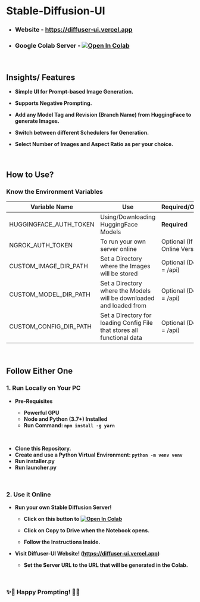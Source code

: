 # Stable-Diffusion-UI

- ### Website - https://diffuser-ui.vercel.app
- ### Google Colab Server - [![Open In Colab](https://colab.research.google.com/assets/colab-badge.svg)](https://colab.research.google.com/github/Roy6801/stable-diffusion-ui/)

<br />

## Insights/ Features

- **Simple UI for Prompt-based Image Generation.**
- **Supports Negative Prompting.**
- **Add any Model Tag and Revision (Branch Name) from HuggingFace to generate Images.**

- **Switch between different Schedulers for Generation.**

- **Select Number of Images and Aspect Ratio as per your choice.**

<br />

## How to Use?

### Know the Environment Variables

| Variable Name          | Use                                                                     | Required/Optional                  |
| ---------------------- | ----------------------------------------------------------------------- | ---------------------------------- |
| HUGGINGFACE_AUTH_TOKEN | Using/Downloading HuggingFace Models                                    | **Required**                       |
| NGROK_AUTH_TOKEN       | To run your own server online                                           | Optional (If using Online Version) |
| CUSTOM_IMAGE_DIR_PATH  | Set a Directory where the Images will be stored                         | Optional (Default = /api)          |
| CUSTOM_MODEL_DIR_PATH  | Set a Directory where the Models will be downloaded and loaded from     | Optional (Default = /api)          |
| CUSTOM_CONFIG_DIR_PATH | Set a Directory for loading Config File that stores all functional data | Optional (Default = /api)          |

<br />

## Follow Either One

### 1. Run Locally on Your PC

- **Pre-Requisites**

  - **Powerful GPU**
  - **Node and Python (3.7+) Installed**
  - **Run Command: `npm install -g yarn`**

<br />

- **Clone this Repository.**
- **Create and use a Python Virtual Environment: `python -m venv venv`**
- **Run installer.py**
- **Run launcher.py**

<br />

### 2. Use it Online

- **Run your own Stable Diffusion Server!**

  - **Click on this button to [![Open In Colab](https://colab.research.google.com/assets/colab-badge.svg)](https://colab.research.google.com/github/Roy6801/stable-diffusion-ui/)**
  - **Click on Copy to Drive when the Notebook opens.**

  - **Follow the Instructions Inside.**

- **Visit Diffuser-UI Website! (https://diffuser-ui.vercel.app)**

  - **Set the Server URL to the URL that will be generated in the Colab.**

<br />

### ✨🎉 Happy Prompting! 🎉🥳
